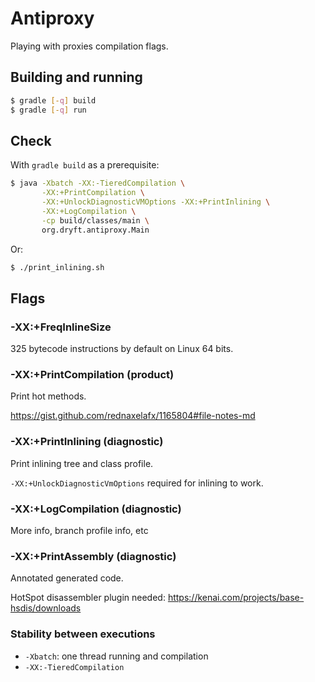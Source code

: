 # Antiproxy

Playing with proxies compilation flags.

## Building and running

```bash
$ gradle [-q] build
$ gradle [-q] run
```

## Check

With `gradle build` as a prerequisite:
```bash
$ java -Xbatch -XX:-TieredCompilation \
       -XX:+PrintCompilation \
       -XX:+UnlockDiagnosticVMOptions -XX:+PrintInlining \
       -XX:+LogCompilation \
       -cp build/classes/main \
       org.dryft.antiproxy.Main
```

Or:
```bash
$ ./print_inlining.sh
```

## Flags

### -XX:+FreqInlineSize

325 bytecode instructions by default on Linux 64 bits.

### -XX:+PrintCompilation (product)

Print hot methods.

https://gist.github.com/rednaxelafx/1165804#file-notes-md

### -XX:+PrintInlining (diagnostic)

Print inlining tree and class profile.

`-XX:+UnlockDiagnosticVmOptions` required for inlining to work.

### -XX:+LogCompilation (diagnostic)

More info, branch profile info, etc

### -XX:+PrintAssembly (diagnostic)

Annotated generated code.

HotSpot disassembler plugin needed: https://kenai.com/projects/base-hsdis/downloads

### Stability between executions

* `-Xbatch`: one thread running and compilation
* `-XX:-TieredCompilation`
